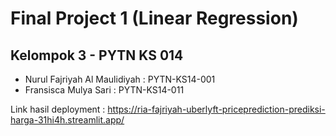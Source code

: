 # Final Project 1 (Linear Regression)

## Kelompok 3 - PYTN KS 014

- Nurul Fajriyah Al Maulidiyah  : PYTN-KS14-001 
- Fransisca Mulya Sari          : PYTN-KS14-011

Link hasil deployment : https://ria-fajriyah-uberlyft-priceprediction-prediksi-harga-31hi4h.streamlit.app/
